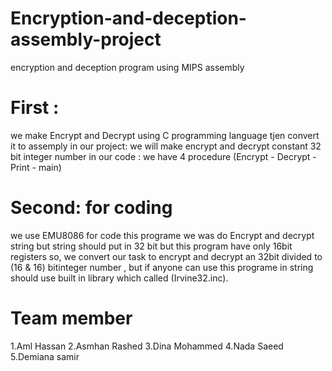 # Encryption-and-deception-assembly-project
 encryption and deception program using MIPS assembly 
 
# First :
 we make Encrypt and Decrypt using C programming language tjen convert it to assemply
 in our project: we will make encrypt and decrypt constant 32 bit integer number 
 in our code : we have 4 procedure (Encrypt - Decrypt - Print - main)
 
# Second: for coding
  we use EMU8086 for code this programe we was do Encrypt and decrypt string but string should put in 32 bit 
  but this program have only 16bit registers so, we convert our task to encrypt and decrypt an 32bit divided to 
  (16 & 16) bitinteger number , but if anyone can use this programe in string should use built in library which called (Irvine32.inc).
 
# Team member
  1.Aml Hassan
  2.Asmhan Rashed
  3.Dina Mohammed
  4.Nada Saeed
  5.Demiana samir
 

